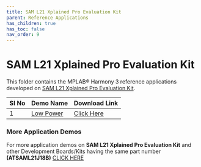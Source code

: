 ```yaml
---
title: SAM L21 Xplained Pro Evaluation Kit
parent: Reference Applications
has_children: true
has_toc: false
nav_order: 9
---
```

# SAM L21 Xplained Pro Evaluation Kit

This folder contains the MPLAB® Harmony 3 reference applications developed on [SAM L21 Xplained Pro Evaluation Kit](https://www.microchip.com/developmenttools/ProductDetails/atsaml21-xpro-b).   

|SI No| Demo Name | Download Link |
| --- | --- | -- |
| 1 | [Low Power](./saml21_low_power/readme.md) | [Click Here](https://github.com/MicrochipTech/MPLAB-Harmony-Reference-Apps/releases/latest/download/saml21_low_power.zip) |

### More Application Demos

For more application demos on **SAM L21 Xplained Pro Evaluation Kit** and other Development Boards/Kits having the same part number **(ATSAML21J18B)** <a href="https://mplab-discover.microchip.com/v1/offeringtype/com.microchip.ide.project?s0=ATSAML21J18B" target="_blank"> CLICK HERE </a>
